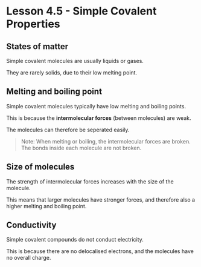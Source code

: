 # Lesson 4.5 - Simple Covalent Properties

## States of matter

Simple covalent molecules are usually liquids or gases.

They are rarely solids, due to their low melting point.

## Melting and boiling point

Simple covalent molecules typically have low melting and boiling points.

This is because the **intermolecular forces** (between molecules) are weak.

The molecules can therefore be seperated easily.

> Note: When melting or boiling, the intermolecular forces are broken.  
> The bonds inside each molecule are not broken.

## Size of molecules

The strength of intermolecular forces increases with the size of the molecule.

This means that larger molecules have stronger forces, and therefore also a higher melting and boiling point.

## Conductivity

Simple covalent compounds do not conduct electricity.

This is because there are no delocalised electrons, and the molecules have no overall charge.

